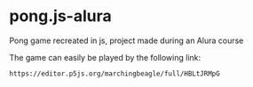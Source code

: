 # pong.js-alura
Pong game recreated in js, project made during an Alura course

The game can easily be played by the following link:
```
https://editor.p5js.org/marchingbeagle/full/HBLtJRMpG
```
